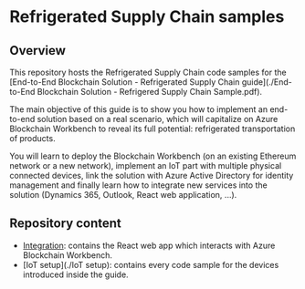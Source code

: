 # Refrigerated Supply Chain samples

## Overview 

This repository hosts the Refrigerated Supply Chain code samples for the [End-to-End Blockchain Solution - Refrigerated Supply Chain guide](./End-to-End Blockchain Solution - Refrigered Supply Chain Sample.pdf).

The main objective of this guide is to show you how to implement an end-to-end solution based on a real scenario, which will capitalize on Azure Blockchain Workbench to reveal its full potential: refrigerated transportation of products. 

You will learn to deploy the Blockchain Workbench (on an existing Ethereum network or a new network), implement an IoT part with multiple physical connected devices, link the solution with Azure Active Directory for identity management and finally learn how to integrate new services into the solution (Dynamics 365, Outlook, React web application, ...).

## Repository content

- [Integration](./Integration): contains the React web app which interacts with Azure Blockchain Workbench. 
- [IoT setup](./IoT setup): contains every code sample for the devices introduced inside the guide.
